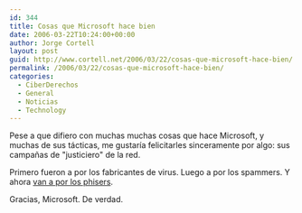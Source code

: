 ```yaml
---
id: 344
title: Cosas que Microsoft hace bien
date: 2006-03-22T10:24:00+00:00
author: Jorge Cortell
layout: post
guid: http://www.cortell.net/2006/03/22/cosas-que-microsoft-hace-bien/
permalink: /2006/03/22/cosas-que-microsoft-hace-bien/
categories:
  - CiberDerechos
  - General
  - Noticias
  - Technology
---
```

Pese a que difiero con muchas muchas cosas que hace Microsoft, y muchas de sus tácticas, me gustarí­a felicitarles sinceramente por algo: sus campañas de "justiciero" de la red.

Primero fueron a por los fabricantes de virus. Luego a por los spammers. Y ahora [van a por los phisers](http://www.redherring.com/Article.aspx?a=16178&hed=Microsoft%20Goes%20After%20Phishers).

Gracias, Microsoft. De verdad.